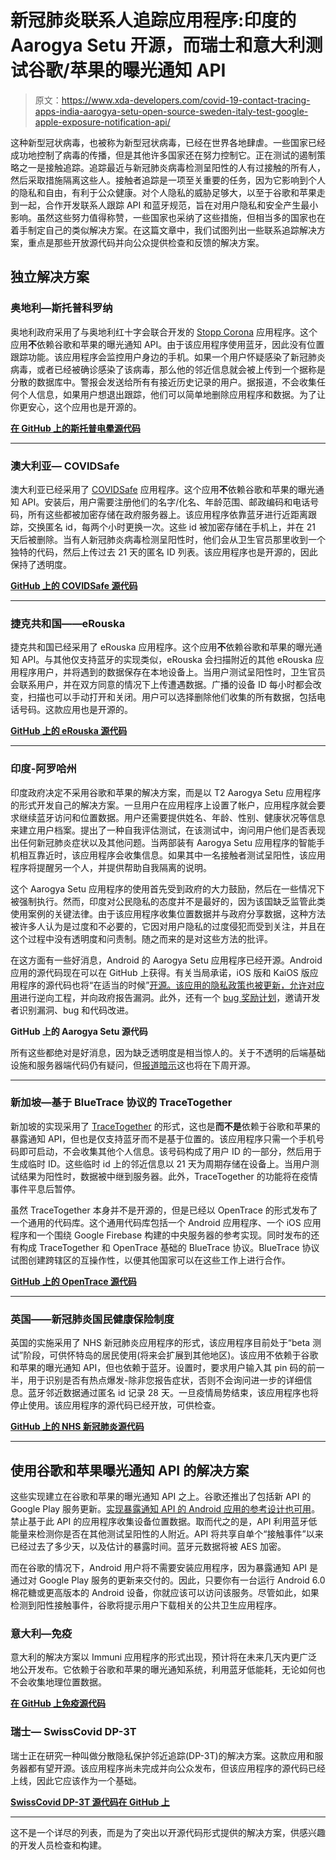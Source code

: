 # 新冠肺炎联系人追踪应用程序:印度的 Aarogya Setu 开源，而瑞士和意大利测试谷歌/苹果的曝光通知 API

> 原文：<https://www.xda-developers.com/covid-19-contact-tracing-apps-india-aarogya-setu-open-source-sweden-italy-test-google-apple-exposure-notification-api/>

这种新型冠状病毒，也被称为新型冠状病毒，已经在世界各地肆虐。一些国家已经成功地控制了病毒的传播，但是其他许多国家还在努力控制它。正在测试的遏制策略之一是接触追踪。追踪最近与新冠肺炎病毒检测呈阳性的人有过接触的所有人，然后采取措施隔离这些人。接触者追踪是一项至关重要的任务，因为它影响到个人的隐私和自由，有利于公众健康。对个人隐私的威胁足够大，以至于谷歌和苹果走到一起，合作开发联系人跟踪 API 和蓝牙规范，旨在对用户隐私和安全产生最小影响。虽然这些努力值得称赞，一些国家也采纳了这些措施，但相当多的国家也在着手制定自己的类似解决方案。在这篇文章中，我们试图列出一些联系追踪解决方案，重点是那些开放源代码并向公众提供检查和反馈的解决方案。

## 独立解决方案

### 奥地利—斯托普科罗纳

奥地利政府采用了与奥地利红十字会联合开发的 [Stopp Corona](https://play.google.com/store/apps/details?id=at.roteskreuz.stopcorona) 应用程序。这个应用**不**依赖谷歌和苹果的曝光通知 API。由于该应用程序使用蓝牙，因此没有位置跟踪功能。该应用程序会监控用户身边的手机。如果一个用户怀疑感染了新冠肺炎病毒，或者已经被确诊感染了该病毒，那么他的邻近信息就会被上传到一个据称是分散的数据库中。警报会发送给所有有接近历史记录的用户。据报道，不会收集任何个人信息，如果用户想退出跟踪，他们可以简单地删除应用程序和数据。为了让你更安心，这个应用也是开源的。

**[在 GitHub 上的斯托普电晕源代码](https://github.com/austrianredcross/stopp-corona-android)**

* * *

### 澳大利亚— COVIDSafe

澳大利亚已经采用了 [COVIDSafe](https://play.google.com/store/apps/details?id=au.gov.health.covidsafe) 应用程序。这个应用**不**依赖谷歌和苹果的曝光通知 API。安装后，用户需要注册他们的名字/化名、年龄范围、邮政编码和电话号码，所有这些都被加密存储在政府服务器上。该应用程序依靠蓝牙进行近距离跟踪，交换匿名 id，每两个小时更换一次。这些 id 被加密存储在手机上，并在 21 天后被删除。当有人新冠肺炎病毒检测呈阳性时，他们会从卫生官员那里收到一个独特的代码，然后上传过去 21 天的匿名 ID 列表。该应用程序也是开源的，因此保持了透明度。

**[GitHub 上的 COVIDSafe 源代码](https://github.com/AU-COVIDSafe/mobile-android)**

* * *

### 捷克共和国——eRouska

捷克共和国已经采用了 eRouska 应用程序。这个应用**不**依赖谷歌和苹果的曝光通知 API。与其他仅支持蓝牙的实现类似，eRouska 会扫描附近的其他 eRouska 应用程序用户，并将遇到的数据保存在本地设备上。当用户测试呈阳性时，卫生官员会联系用户，并在双方同意的情况下上传遭遇数据。广播的设备 ID 每小时都会改变，扫描也可以手动打开和关闭。用户可以选择删除他们收集的所有数据，包括电话号码。这款应用也是开源的。

**[GitHub 上的 eRouska 源代码](https://github.com/covid19cz/erouska-android)**

* * *

### 印度-阿罗哈州

印度政府决定不采用谷歌和苹果的解决方案，而是以 T2 Aarogya Setu 应用程序的形式开发自己的解决方案。一旦用户在应用程序上设置了帐户，应用程序就会要求继续蓝牙访问和位置数据。用户还需要提供姓名、年龄、性别、健康状况等信息来建立用户档案。提出了一种自我评估测试，在该测试中，询问用户他们是否表现出任何新冠肺炎症状以及其他问题。当两部装有 Aarogya Setu 应用程序的智能手机相互靠近时，该应用程序会收集信息。如果其中一名接触者测试呈阳性，该应用程序将提醒另一个人，并提供帮助自我隔离的说明。

这个 Aarogya Setu 应用程序的使用首先受到政府的大力鼓励，然后在一些情况下被强制执行。然而，印度对公民隐私的态度并不是最好的，因为该国缺乏监管此类使用案例的关键法律。由于该应用程序收集位置数据并与政府分享数据，这种方法被许多人认为是过度和不必要的，它因对用户隐私的过度侵犯而受到关注，并且在这个过程中没有透明度和问责制。随之而来的是对这些方法的批评。

在这方面有一些好消息，Android 的 Aarogya Setu 应用程序已经开源。Android 应用的源代码现在可以在 GitHub 上获得。有关当局承诺，iOS 版和 KaiOS 版应用程序的源代码也将“在适当的时候”[开源。该应用的隐私政策也被](https://www.medianama.com/2020/05/223-aarogya-setu-code-open-sourced/)[更新，允许对应用](https://www.medianama.com/2020/05/223-aarogya-setu-privacy-policy-terms-of-service-update/)进行逆向工程，并向政府报告漏洞。此外，还有一个 [bug 奖励计划](https://twitter.com/SetuAarogya/status/1265353503221772288)，邀请开发者识别漏洞、bug 和代码改进。

**GitHub 上的 Aarogya Setu 源代码**

所有这些都绝对是好消息，因为缺乏透明度是相当惊人的。关于不透明的后端基础设施和服务器端代码仍有疑问，但[报道暗示](https://www.medianama.com/2020/05/223-aarogya-setu-code-open-sourced/)这也将在下周开源。

* * *

### 新加坡—基于 BlueTrace 协议的 TraceTogether

新加坡的实现采用了 [TraceTogether](https://play.google.com/store/apps/details?id=sg.gov.tech.bluetrace) 的形式，这也是**而不是**依赖于谷歌和苹果的暴露通知 API，但也是仅支持蓝牙而不是基于位置的。该应用程序只需一个手机号码即可启动，不会收集其他个人信息。该号码构成了用户 ID 的一部分，然后用于生成临时 ID。这些临时 id 上的邻近信息以 21 天为周期存储在设备上。当用户测试结果为阳性时，数据被中继到服务器。此外，TraceTogether 的功能将在疫情事件平息后暂停。

虽然 TraceTogether 本身并不是开源的，但是已经以 OpenTrace 的形式发布了一个通用的代码库。这个通用代码库包括一个 Android 应用程序、一个 iOS 应用程序和一个围绕 Google Firebase 构建的中央服务器的参考实现。同时发布的还有构成 TraceTogether 和 OpenTrace 基础的 BlueTrace 协议。BlueTrace 协议试图创建跨辖区的互操作性，以便其他国家可以在这些工作上进行合作。

**[GitHub 上的 OpenTrace 源代码](https://github.com/opentrace-community/opentrace-android)**

* * *

### 英国——新冠肺炎国民健康保险制度

英国的实施采用了 NHS 新冠肺炎应用程序的形式，该应用程序目前处于“beta 测试”阶段，可供怀特岛的居民使用(将来会扩展到其他地区)。该应用不依赖于谷歌和苹果的曝光通知 API，但也依赖于蓝牙。设置时，要求用户输入其 pin 码的前一半，用于识别是否有热点爆发-除非您报告症状，否则不会询问进一步的详细信息。蓝牙邻近数据通过匿名 id 记录 28 天。一旦疫情局势结束，该应用程序也将停止使用。该应用程序的源代码已经开放，可供检查。

**[GitHub 上的 NHS 新冠肺炎源代码](https://github.com/nhsx/COVID-19-app-Android-BETA)**

* * *

## 使用谷歌和苹果曝光通知 API 的解决方案

这些实现建立在谷歌和苹果的曝光通知 API 之上。谷歌还推出了包括新 API 的 Google Play 服务更新。[实现暴露通知 API 的 Android 应用的参考设计也可用](https://github.com/google/exposure-notifications-android)。禁止基于此 API 的应用程序收集设备位置数据。取而代之的是，API 利用蓝牙低能量来检测你是否在其他测试呈阳性的人附近。API 将共享自单个“接触事件”以来已经过去了多少天，以及估计的暴露时间。蓝牙元数据将被 AES 加密。

而在谷歌的情况下，Android 用户将不需要安装应用程序，因为暴露通知 API 是通过对 Google Play 服务的更新来交付的。因此，只要你有一台运行 Android 6.0 棉花糖或更高版本的 Android 设备，你就应该可以访问该服务。尽管如此，如果检测到阳性接触事件，谷歌将提示用户下载相关的公共卫生应用程序。

### 意大利—免疫

意大利的解决方案以 Immuni 应用程序的形式出现，预计将在未来几天内更广泛地公开发布。它依赖于谷歌和苹果的曝光通知系统，利用蓝牙低能耗，无论如何也不会收集地理位置数据。

**[在 GitHub 上免疫源代码](https://github.com/immuni-app/immuni-app-android)**

### 瑞士— SwissCovid DP-3T

瑞士正在研究一种叫做分散隐私保护邻近追踪(DP-3T)的解决方案。这款应用和服务器都有望开源。该应用程序尚未完成并向公众发布，但该应用程序的源代码已经上线，因此它应该作为一个基础。

**[SwissCovid DP-3T 源代码在 GitHub 上](https://github.com/DP-3T/dp3t-app-android-ch)**

* * *

这不是一个详尽的列表，而是为了突出以开源代码形式提供的解决方案，供感兴趣的开发人员检查和构建。